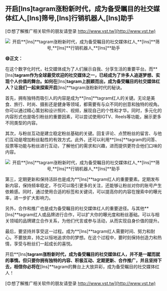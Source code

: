 ## **开启**[Ins]**tagram涨粉新时代，成为备受瞩目的社交媒体红人,**[Ins]**筛号,**[Ins]**行销机器人,**[Ins]**助手**

[😍想了解推广相关软件的朋友请登录 http://www.vst.tw](http://www.vst.tw)

 <center><img src="https://vst.tw/MP4/tuiguang/png/3.png" alt="开启**[Ins]**tagram涨粉新时代，成为备受瞩目的社交媒体红人,**[Ins]**筛号,**[Ins]**行销机器人,**[Ins]**助手"></center>

**😄正文：**

在这个数字化时代，社交媒体成为了人们展示自我、分享生活的重要平台。而**[Ins]**tagram作为全球最受欢迎的社交媒体之一，已经成为了许多人追逐梦想、实现个人价值的舞台。如何在**[Ins]**tagram上脱颖而出，成为备受瞩目的社交媒体红人？让我们一起来探索开启**[Ins]**tagram涨粉新时代的秘诀。

首先，拥有独特而吸引人的内容是成为**[Ins]**tagram红人的关键。无论是美食、旅行、时尚、摄影还是健身等领域，都需要有与众不同的创意和独特的视角。你可以通过精心策划和设计照片、视频，展现自己的个性和才华。同时，多元化的内容形式也是吸引粉丝的重要因素，可以尝试使用IGTV、Reels等功能，展示更多不同类型的内容。

其次，与粉丝互动是建立稳定粉丝基础的关键。回复评论、点赞粉丝的留言、与他们互动是增加粉丝黏性的有效方式。此外，还可以利用**[Ins]**tagram的问答、投票等功能与粉丝进行互动，了解他们的需求和兴趣，进而提供更符合他们口味的内容。

 <center><img src="https://vst.tw/MP4/tuiguang/png/0.png" alt="开启**[Ins]**tagram涨粉新时代，成为备受瞩目的社交媒体红人,**[Ins]**筛号,**[Ins]**行销机器人,**[Ins]**助手"></center>

第三，定期更新和保持活跃也是成为**[Ins]**tagram红人的重要要素。定期发布新内容，保持频率稳定，不仅可以吸引更多的关注，还能够让粉丝对你的账号产生依赖感。同时，通过使用合适的标签和关键词，可以提高你的内容在搜索中的曝光率，进一步扩大影响力。

另外，合作和推广也是成为备受瞩目的社交媒体红人的重要途径。与其他**[Ins]**tagram红人或品牌进行合作，可以扩大你的曝光度和粉丝基础。可以与相关领域的品牌建立合作关系，为他们代言或参与活动，从而实现自身价值的提升。

最后，要坚持并享受这一过程。成为**[Ins]**tagram红人需要时间、努力和耐心。不要放弃，持之以恒地追求你的梦想。在这个过程中，要时刻保持创造力和热情，享受与粉丝们一起成长的喜悦。

开启**[Ins]**tagram涨粉新时代，成为备受瞩目的社交媒体红人，并不是一蹴而就的事情。但只要你拥有独特的内容、积极互动、定期更新、合作推广，并且坚持下去，相信你必将在**[Ins]**tagram的舞台上大放异彩，成为备受瞩目的社交媒体红人！

[😍想了解推广相关软件的朋友请登录 http://www.vst.tw](http://www.vst.tw)



